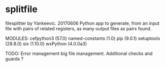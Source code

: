 # splitfile
filesplitter by Yankeevic. 20170606
Python app to generate, from an input file with pairs of related registers,  as many output files as pairs found.

MODULES:
    cefpython3 (57.0)
    named-constants (1.0)
    pip (9.0.1)
    setuptools (28.8.0)
    six (1.10.0)
    wxPython (4.0.0a3)

TODO:
    Error management 
    big file management. 
    Additional checks and guards ?
